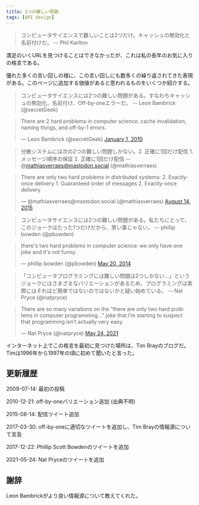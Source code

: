```yaml
---
title: 2つの難しい問題
tags: [API design]
---
```


<!-- There are only two hard things in Computer Science: cache invalidation and naming things. -- Phil Karlton-->

> コンピュータサイエンスで難しいことは2つだけ。キャッシュの無効化と名前付けだ。
> -- Phil Karlton

<!-- Long a favorite saying of mine, one for which I couldn't find a satisfactory URL. -->

満足のいくURLを見つけることはできなかったが、これは私の長年のお気に入りの格言である。

<!-- Like many good phrases, it's had a host of riffs on it. A couple of them I feel are worth adding to the page -->

優れた多くの言い回しの様に、この言い回しにも数多くの繰り返されてきた表現がある。このページに追加する価値があると思われるものをいくつか紹介する。

<!-- There are 2 hard problems in computer science: cache invalidation, naming things, and off-by-1 errors. -->

> コンピュータサイエンスには2つの難しい問題がある。すなわちキャッシュの無効化、名前付け、Off-by-oneエラーだ。
> -- Leon Bambrick (@secretGeek)

<blockquote class="twitter-tweet"><p lang="en" dir="ltr">There are 2 hard problems in computer science: cache invalidation, naming things, and off-by-1 errors.</p>&mdash; Leon Bambrick (@secretGeek) <a href="https://twitter.com/secretGeek/status/7269997868?ref_src=twsrc%5Etfw">January 1, 2010</a></blockquote> <script async src="https://platform.twitter.com/widgets.js" charset="utf-8"></script>

<!-- There are only two hard problems in distributed systems: 2. Exactly-once delivery 1. Guaranteed order of messages 2. Exactly-once delivery -->

> 分散システムには次の2つの難しい問題しかない。2. 正確に1回だけ配信 1. メッセージ順序の保証 2. 正確に1回だけ配信
> -- @mathiasverraes@mastodon.social (@mathiasverraes)

<blockquote class="twitter-tweet"><p lang="en" dir="ltr">There are only two hard problems in distributed systems: 2. Exactly-once delivery 1. Guaranteed order of messages 2. Exactly-once delivery</p>&mdash; @mathiasverraes@mastodon.social (@mathiasverraes) <a href="https://twitter.com/mathiasverraes/status/632260618599403520?ref_src=twsrc%5Etfw">August 14, 2015</a></blockquote> <script async src="https://platform.twitter.com/widgets.js" charset="utf-8"></script>

<!-- there's two hard problems in computer science: we only have one joke and it's not funny. -->

> コンピュータサイエンスには2つの難しい問題がある。私たちにとって、このジョークはたった1つだけだから、笑い事じゃない。
> -- phillip bowden (@pbowden)

<blockquote class="twitter-tweet"><p lang="en" dir="ltr">there&#39;s two hard problems in computer science: we only have one joke and it&#39;s not funny.</p>&mdash; phillip bowden (@pbowden) <a href="https://twitter.com/pbowden/status/468855097879830528?ref_src=twsrc%5Etfw">May 20, 2014</a></blockquote> <script async src="https://platform.twitter.com/widgets.js" charset="utf-8"></script>

<!-- There are so many variations on the “there are only two hard problems in computer programming...” joke that I’m starting to suspect that programming isn’t
 actually very easy. -->

> 「コンピュータプログラミングには難しい問題は2つしかない…」というジョークにはさまざまなバリエーションがあるため、プログラミングは実際にはそれほど簡単ではないのではないかと疑い始めている。
> -- Nat Pryce (@natpryce)

<blockquote class="twitter-tweet"><p lang="en" dir="ltr">There are so many variations on the “there are only two hard problems in computer programming...” joke that I’m starting to suspect that programming isn’t actually very easy.</p>&mdash; Nat Pryce (@natpryce) <a href="https://twitter.com/natpryce/status/1396905452588474376?ref_src=twsrc%5Etfw">May 24, 2021</a></blockquote> <script async src="https://platform.twitter.com/widgets.js" charset="utf-8"></script>

<!-- The first place anyone found it on the internet was in Tim Bray's blog. Tim said that he first heard it around 1996-7 -->

インターネット上でこの格言を最初に見つけた場所は、Tim Brayのブログだ。Timは1996年から1997年の頃に初めて聞いたと言った。

<!-- ## Revisions -->

## 更新履歴

<!-- 2009-07-14: original post -->

2009-07-14: 最初の投稿

<!-- 2010-12-21: added off-by-one variation (unattributed) -->

2010-12-21: off-by-oneバリエーション追加 (出典不明)

<!-- 2015-08-14: added distributed tweet -->

2015-08-14: 配信ツイート追加

<!-- 2017-03-30: added proper tweet for off-by-one and mention of Tim Bray's source -->

2017-03-30: off-by-oneに適切なツイートを追加し、Tim Brayの情報源について言及

<!-- 2017-12-22: added the Phillip Scott Bowden tweet -->

2017-12-22: Phillip Scott Bowdenのツイートを追加

<!-- 2021-05-24: added Nat Pryce tweet -->

2021-05-24: Nat Pryceのツイートを追加

<!-- ## Acknowledgements -->

## 謝辞

<!-- Leon Bambrick let me know about better sources. -->

Leon Bambrickがより良い情報源について教えてくれた。
